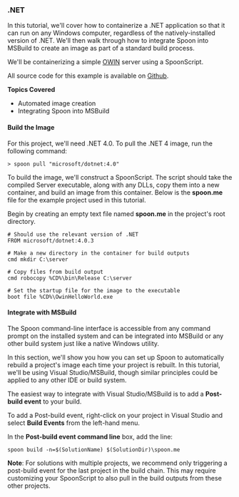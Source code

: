 ### .NET

In this tutorial, we'll cover how to containerize a .NET application so that it can run on any Windows computer, regardless of the natively-installed version of .NET. We'll then walk through how to integrate Spoon into MSBuild to create an image as part of a standard build process. 

We'll be containerizing a simple [OWIN](http://owin.org/) server using a SpoonScript. 

All source code for this example is available on [Github](https://github.com/matt-black2/SimpleOwinServer). 

**Topics Covered**

- Automated image creation
- Integrating Spoon into MSBuild

#### Build the Image

For this project, we'll need .NET 4.0. To pull the .NET 4 image, run the following command: 

```
> spoon pull "microsoft/dotnet:4.0"
```

To build the image, we'll construct a SpoonScript. The script should take the compiled Server executable, along with any DLLs, copy them into a new container, and build an image from this container. Below is the **spoon.me** file for the example project used in this tutorial. 

Begin by creating an empty text file named **spoon.me** in the project's root directory.

```
# Should use the relevant version of .NET
FROM microsoft/dotnet:4.0.3

# Make a new directory in the container for build outputs
cmd mkdir C:\server

# Copy files from build output 
cmd robocopy %CD%\bin\Release C:\server

# Set the startup file for the image to the executable
boot file %CD%\OwinHelloWorld.exe
```

#### Integrate with MSBuild

The Spoon command-line interface is accessible from any command prompt on the installed system and can be integrated into MSBuild or any other build system just like a native Windows utility. 

In this section, we'll show you how you can set up Spoon to automatically rebuild a project's image each time your project is rebuilt. In this tutorial, we'll be using Visual Studio/MSBuild, though similar principles could be applied to any other IDE or build system. 

The easiest way to integrate with Visual Studio/MSBuild is to add a **Post-build event** to your build. 

To add a Post-build event, right-click on your project in Visual Studio and select **Build Events** from the left-hand menu. 

In the **Post-build event command line** box, add the line: 

```
spoon build -n=$(SolutionName) $(SolutionDir)\spoon.me
```

**Note**: For solutions with multiple projects, we recommend only triggering a post-build event for the last project in the build chain. This may require customizing your SpoonScript to also pull in the build outputs from these other projects. 